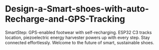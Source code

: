 # Design-a-Smart-shoes-with-auto-Recharge-and-GPS-Tracking
SmartStep: GPS-enabled footwear with self-recharging. ESP32 C3 tracks location, piezoelectric energy harvester powers up with every step. Stay connected effortlessly. Welcome to the future of smart, sustainable shoes.
